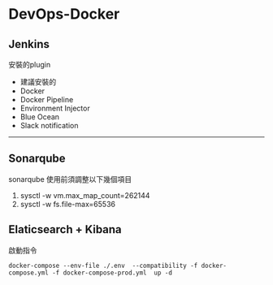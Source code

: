 # DevOps-Docker

## Jenkins
安裝的plugin
- 建議安裝的
- Docker
- Docker Pipeline
- Environment Injector
- Blue Ocean
- Slack notification

---

## Sonarqube

sonarqube 使用前須調整以下幾個項目
1. sysctl -w vm.max_map_count=262144
2. sysctl -w fs.file-max=65536

## Elaticsearch + Kibana
啟動指令
```
docker-compose --env-file ./.env  --compatibility -f docker-compose.yml -f docker-compose-prod.yml  up -d
```